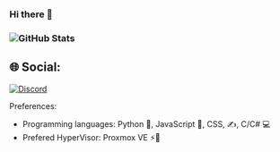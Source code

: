 ### Hi there 👋

<h3 MyDrift/h3>

![GitHub Stats](https://github-readme-stats.vercel.app/api?username=MyDrift-user&theme=radical) 

## 🌐 Social:
[![Discord](https://img.shields.io/badge/Discord-%237289DA.svg?logo=discord&logoColor=white)](https://discord.com/users/679006161554505729) 

Preferences:

* Programming languages: Python 🐍, JavaScript 🐠, CSS, ✍️, C/C# 💻
* Prefered HyperVisor: Proxmox VE ⚡🦎
